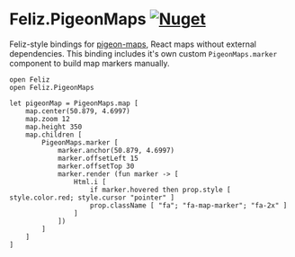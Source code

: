 # Feliz.PigeonMaps [![Nuget](https://img.shields.io/nuget/v/Feliz.PigeonMaps.svg?maxAge=0&colorB=brightgreen)](https://www.nuget.org/packages/Feliz.PigeonMaps)

Feliz-style bindings for [pigeon-maps](https://github.com/mariusandra/pigeon-maps), React maps without external dependencies. This binding includes it's own custom `PigeonMaps.marker` component to build map markers manually.

```fsharp:pigeonmaps-map-basic
open Feliz
open Feliz.PigeonMaps

let pigeonMap = PigeonMaps.map [
    map.center(50.879, 4.6997)
    map.zoom 12
    map.height 350
    map.children [
        PigeonMaps.marker [
            marker.anchor(50.879, 4.6997)
            marker.offsetLeft 15
            marker.offsetTop 30
            marker.render (fun marker -> [
                Html.i [
                    if marker.hovered then prop.style [ style.color.red; style.cursor "pointer" ]
                    prop.className [ "fa"; "fa-map-marker"; "fa-2x" ]
                ]
            ])
        ]
    ]
]
```